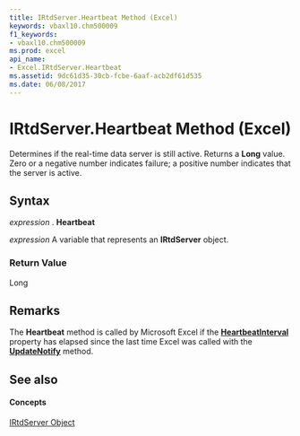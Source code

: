 ```yaml
---
title: IRtdServer.Heartbeat Method (Excel)
keywords: vbaxl10.chm500009
f1_keywords:
- vbaxl10.chm500009
ms.prod: excel
api_name:
- Excel.IRtdServer.Heartbeat
ms.assetid: 9dc61d35-30cb-fcbe-6aaf-acb2df61d535
ms.date: 06/08/2017
---
```



# IRtdServer.Heartbeat Method (Excel)

Determines if the real-time data server is still active. Returns a  **Long** value. Zero or a negative number indicates failure; a positive number indicates that the server is active.


## Syntax

 _expression_ . **Heartbeat**

 _expression_ A variable that represents an **IRtdServer** object.


### Return Value

Long


## Remarks

The  **Heartbeat** method is called by Microsoft Excel if the **[HeartbeatInterval](Excel.IRTDUpdateEvent.HeartbeatInterval.md)** property has elapsed since the last time Excel was called with the **[UpdateNotify](Excel.IRTDUpdateEvent.UpdateNotify.md)** method.


## See also


#### Concepts


[IRtdServer Object](Excel.IRtdServer.md)

